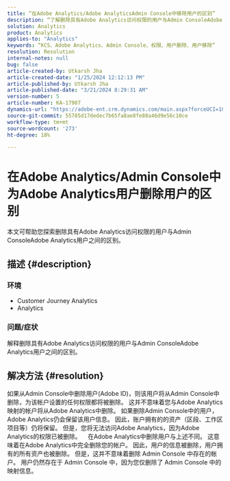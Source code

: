```yaml
---
title: “在Adobe Analytics/Adobe AnalyticsAdmin Console中移除用户的区别”
description: “了解删除具有Adobe Analytics访问权限的用户与Admin ConsoleAdobe Analytics用户之间的区别。”
solution: Analytics
product: Analytics
applies-to: "Analytics"
keywords: “KCS、Adobe Analytics、Admin Console、权限、用户删除、用户移除”
resolution: Resolution
internal-notes: null
bug: false
article-created-by: Utkarsh Jha
article-created-date: "1/25/2024 12:12:13 PM"
article-published-by: Utkarsh Jha
article-published-date: "3/21/2024 8:29:31 AM"
version-number: 5
article-number: KA-17907
dynamics-url: "https://adobe-ent.crm.dynamics.com/main.aspx?forceUCI=1&pagetype=entityrecord&etn=knowledgearticle&id=27a7d5f6-7abb-ee11-a569-6045bd0065b6"
source-git-commit: 55785d17dedec7b65fa8ae8fe88a46d9e56c10ce
workflow-type: tm+mt
source-wordcount: '273'
ht-degree: 18%

---
```


# 在Adobe Analytics/Admin Console中为Adobe Analytics用户删除用户的区别


本文可帮助您探索删除具有Adobe Analytics访问权限的用户与Admin ConsoleAdobe Analytics用户之间的区别。

## 描述 {#description}


### <b>环境</b>

- Customer Journey Analytics
- Analytics




### <b>问题/症状</b>

解释删除具有Adobe Analytics访问权限的用户与Admin ConsoleAdobe Analytics用户之间的区别。


## 解决方法 {#resolution}


如果从Admin Console中删除用户(Adobe ID)，则该用户将从Admin Console中删除，为该帐户设置的任何权限都将被删除。
这并不意味着您与Adobe Analytics映射的帐户将从Adobe Analytics中删除。 如果删除Admin Console中的用户，Adobe Analytics仍会保留该用户信息。
因此，账户拥有的的资产（区段、工作区项目等）仍将保留。
但是，您将无法访问Adobe Analytics，因为Adobe Analytics的权限已被删除。
  
在Adobe Analytics中删除用户与上述不同。 这意味着在Adobe Analytics中完全删除您的帐户。
因此，用户的信息被删除，用户拥有的所有资产也被删除。
但是，这并不意味着删除 Admin Console 中存在的帐户。 用户仍然存在于 Admin Console 中，因为您仅删除了 Admin Console 中的映射信息。
